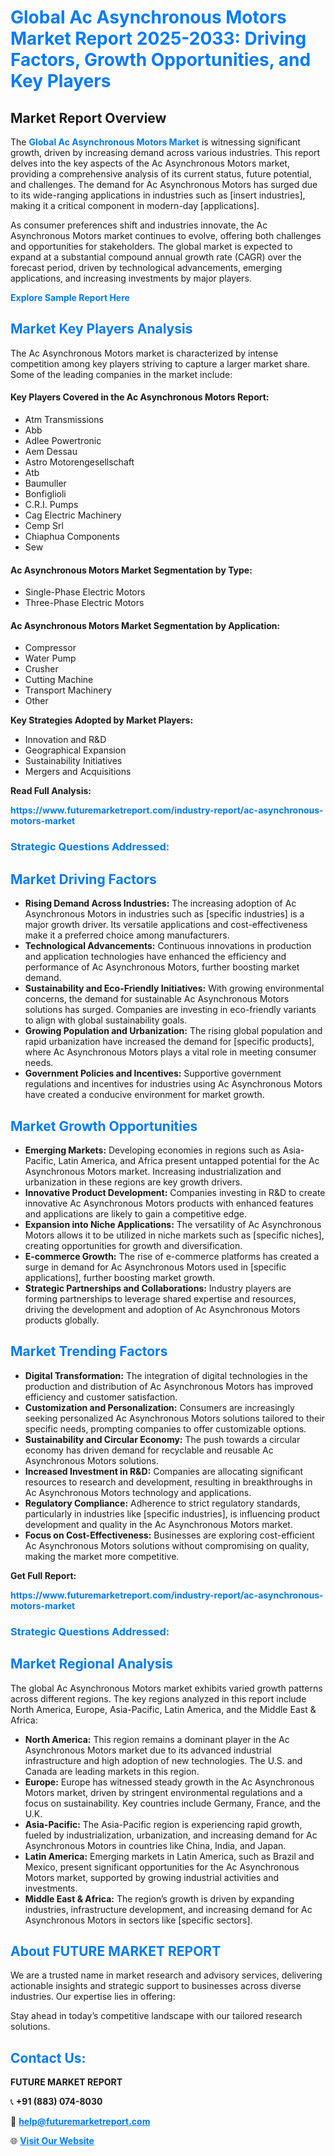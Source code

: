 <h1 style="color: #007BFF;">Global Ac Asynchronous Motors Market Report 2025-2033: Driving Factors, Growth Opportunities, and Key Players</h1>

<section id="overview">
<h2>Market Report Overview</h2>
<p>The <a href="https://www.futuremarketreport.com/industry-report/ac-asynchronous-motors-market" style="color: #007BFF; text-decoration: none;"><strong>Global Ac Asynchronous Motors Market</strong></a> is witnessing significant growth, driven by increasing demand across various industries. This report delves into the key aspects of the Ac Asynchronous Motors market, providing a comprehensive analysis of its current status, future potential, and challenges. The demand for Ac Asynchronous Motors has surged due to its wide-ranging applications in industries such as [insert industries], making it a critical component in modern-day [applications].</p>
<p>As consumer preferences shift and industries innovate, the Ac Asynchronous Motors market continues to evolve, offering both challenges and opportunities for stakeholders. The global market is expected to expand at a substantial compound annual growth rate (CAGR) over the forecast period, driven by technological advancements, emerging applications, and increasing investments by major players.</p>
</section>

<section id="overview">
<p><a href="https://www.futuremarketreport.com/request-sample/reportId=31543" style="color: #007BFF; text-decoration: none;"><strong>Explore Sample Report Here</strong></a></p>
</section>

<section id="key-players">
<h2 style="color: #007BFF;">Market Key Players Analysis</h2>
<p>The Ac Asynchronous Motors market is characterized by intense competition among key players striving to capture a larger market share. Some of the leading companies in the market include:</p>
<h4>Key Players Covered in the Ac Asynchronous Motors Report:</h4>
<ul><li>Atm Transmissions</li><li>Abb</li><li>Adlee Powertronic</li><li>Aem Dessau</li><li>Astro Motorengesellschaft</li><li>Atb</li><li>Baumuller</li><li>Bonfiglioli</li><li>C.R.I. Pumps</li><li>Cag Electric Machinery</li><li>Cemp Srl</li><li>Chiaphua Components</li><li>Sew</li></ul>
<h4>Ac Asynchronous Motors Market Segmentation by Type:</h4>
<ul><li>Single-Phase Electric Motors</li><li>Three-Phase Electric Motors</li></ul>

<h4>Ac Asynchronous Motors Market Segmentation by Application:</h4>
<ul><li>Compressor</li><li>Water Pump</li><li>Crusher</li><li>Cutting Machine</li><li>Transport Machinery</li><li>Other</li></ul>
<p><strong>Key Strategies Adopted by Market Players:</strong></p>
<ul>
<li>Innovation and R&D</li>
<li>Geographical Expansion</li>
<li>Sustainability Initiatives</li>
<li>Mergers and Acquisitions</li>
</ul>
</section>

<section>
<p><strong>Read Full Analysis: </strong></p><a href="https://www.futuremarketreport.com/industry-report/ac-asynchronous-motors-market" style="color: #007BFF; text-decoration: none;"><strong>https://www.futuremarketreport.com/industry-report/ac-asynchronous-motors-market</strong></a>
<h3 style="color: #007BFF;">Strategic Questions Addressed:</h3>
</section>

<section id="driving-factors">
<h2 style="color: #007BFF;">Market Driving Factors</h2>
<ul>
<li><strong>Rising Demand Across Industries:</strong> The increasing adoption of Ac Asynchronous Motors in industries such as [specific industries] is a major growth driver. Its versatile applications and cost-effectiveness make it a preferred choice among manufacturers.</li>
<li><strong>Technological Advancements:</strong> Continuous innovations in production and application technologies have enhanced the efficiency and performance of Ac Asynchronous Motors, further boosting market demand.</li>
<li><strong>Sustainability and Eco-Friendly Initiatives:</strong> With growing environmental concerns, the demand for sustainable Ac Asynchronous Motors solutions has surged. Companies are investing in eco-friendly variants to align with global sustainability goals.</li>
<li><strong>Growing Population and Urbanization:</strong> The rising global population and rapid urbanization have increased the demand for [specific products], where Ac Asynchronous Motors plays a vital role in meeting consumer needs.</li>
<li><strong>Government Policies and Incentives:</strong> Supportive government regulations and incentives for industries using Ac Asynchronous Motors have created a conducive environment for market growth.</li>
</ul>
</section>

<section id="growth-opportunities">
<h2 style="color: #007BFF;">Market Growth Opportunities</h2>
<ul>
<li><strong>Emerging Markets:</strong> Developing economies in regions such as Asia-Pacific, Latin America, and Africa present untapped potential for the Ac Asynchronous Motors market. Increasing industrialization and urbanization in these regions are key growth drivers.</li>
<li><strong>Innovative Product Development:</strong> Companies investing in R&D to create innovative Ac Asynchronous Motors products with enhanced features and applications are likely to gain a competitive edge.</li>
<li><strong>Expansion into Niche Applications:</strong> The versatility of Ac Asynchronous Motors allows it to be utilized in niche markets such as [specific niches], creating opportunities for growth and diversification.</li>
<li><strong>E-commerce Growth:</strong> The rise of e-commerce platforms has created a surge in demand for Ac Asynchronous Motors used in [specific applications], further boosting market growth.</li>
<li><strong>Strategic Partnerships and Collaborations:</strong> Industry players are forming partnerships to leverage shared expertise and resources, driving the development and adoption of Ac Asynchronous Motors products globally.</li>
</ul>
</section>

<section id="trending-factors">
<h2 style="color: #007BFF;">Market Trending Factors</h2>
<ul>
<li><strong>Digital Transformation:</strong> The integration of digital technologies in the production and distribution of Ac Asynchronous Motors has improved efficiency and customer satisfaction.</li>
<li><strong>Customization and Personalization:</strong> Consumers are increasingly seeking personalized Ac Asynchronous Motors solutions tailored to their specific needs, prompting companies to offer customizable options.</li>
<li><strong>Sustainability and Circular Economy:</strong> The push towards a circular economy has driven demand for recyclable and reusable Ac Asynchronous Motors solutions.</li>
<li><strong>Increased Investment in R&D:</strong> Companies are allocating significant resources to research and development, resulting in breakthroughs in Ac Asynchronous Motors technology and applications.</li>
<li><strong>Regulatory Compliance:</strong> Adherence to strict regulatory standards, particularly in industries like [specific industries], is influencing product development and quality in the Ac Asynchronous Motors market.</li>
<li><strong>Focus on Cost-Effectiveness:</strong> Businesses are exploring cost-efficient Ac Asynchronous Motors solutions without compromising on quality, making the market more competitive.</li>
</ul>
</section>

<section>
<p><strong>Get Full Report: </strong></p><a href="https://www.futuremarketreport.com/industry-report/ac-asynchronous-motors-market" style="color: #007BFF; text-decoration: none;"><strong>https://www.futuremarketreport.com/industry-report/ac-asynchronous-motors-market</strong></a>
<h3 style="color: #007BFF;">Strategic Questions Addressed:</h3>
</section>


<section id="regional-analysis">
<h2 style="color: #007BFF;">Market Regional Analysis</h2>
<p>The global Ac Asynchronous Motors market exhibits varied growth patterns across different regions. The key regions analyzed in this report include North America, Europe, Asia-Pacific, Latin America, and the Middle East & Africa:</p>
<ul>
<li><strong>North America:</strong> This region remains a dominant player in the Ac Asynchronous Motors market due to its advanced industrial infrastructure and high adoption of new technologies. The U.S. and Canada are leading markets in this region.</li>
<li><strong>Europe:</strong> Europe has witnessed steady growth in the Ac Asynchronous Motors market, driven by stringent environmental regulations and a focus on sustainability. Key countries include Germany, France, and the U.K.</li>
<li><strong>Asia-Pacific:</strong> The Asia-Pacific region is experiencing rapid growth, fueled by industrialization, urbanization, and increasing demand for Ac Asynchronous Motors in countries like China, India, and Japan.</li>
<li><strong>Latin America:</strong> Emerging markets in Latin America, such as Brazil and Mexico, present significant opportunities for the Ac Asynchronous Motors market, supported by growing industrial activities and investments.</li>
<li><strong>Middle East & Africa:</strong> The region’s growth is driven by expanding industries, infrastructure development, and increasing demand for Ac Asynchronous Motors in sectors like [specific sectors].</li>
</ul>
</section>

<footer>
<h2 style="color: #007BFF;">About FUTURE MARKET REPORT</h2>
<p>We are a trusted name in market research and advisory services, delivering actionable insights and strategic support to businesses across diverse industries. Our expertise lies in offering:</p>

<p>Stay ahead in today’s competitive landscape with our tailored research solutions.</p>

<h2 style="color: #007BFF;">Contact Us:</h2>
<p><strong>FUTURE MARKET REPORT</strong></p>
<p>📞 <strong>+91 (883) 074-8030</strong></p>
<p>📧 <strong><a href="mailto:help@futuremarketreport.com" style="color: #007BFF;">help@futuremarketreport.com</a></strong></p>
<p>🌐 <strong><a href="https://www.futuremarketreport.com/" style="color: #007BFF;">Visit Our Website</a></strong></p>
</footer>